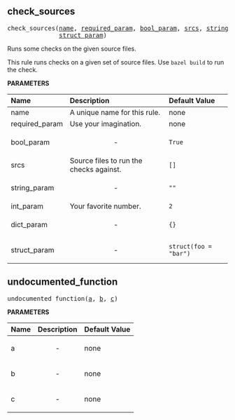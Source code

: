 <!-- Generated with Stardoc: http://skydoc.bazel.build -->

<a name="#check_sources"></a>

## check_sources

<pre>
check_sources(<a href="#check_sources-name">name</a>, <a href="#check_sources-required_param">required_param</a>, <a href="#check_sources-bool_param">bool_param</a>, <a href="#check_sources-srcs">srcs</a>, <a href="#check_sources-string_param">string_param</a>, <a href="#check_sources-int_param">int_param</a>, <a href="#check_sources-dict_param">dict_param</a>,
              <a href="#check_sources-struct_param">struct_param</a>)
</pre>

Runs some checks on the given source files.

This rule runs checks on a given set of source files.
Use `bazel build` to run the check.


**PARAMETERS**


| Name  | Description | Default Value |
| :------------- | :------------- | :------------- |
| <a id="check_sources-name"></a>name |  A unique name for this rule.   |  none |
| <a id="check_sources-required_param"></a>required_param |  Use your imagination.   |  none |
| <a id="check_sources-bool_param"></a>bool_param |  <p align="center"> - </p>   |  <code>True</code> |
| <a id="check_sources-srcs"></a>srcs |  Source files to run the checks against.   |  <code>[]</code> |
| <a id="check_sources-string_param"></a>string_param |  <p align="center"> - </p>   |  <code>""</code> |
| <a id="check_sources-int_param"></a>int_param |  Your favorite number.   |  <code>2</code> |
| <a id="check_sources-dict_param"></a>dict_param |  <p align="center"> - </p>   |  <code>{}</code> |
| <a id="check_sources-struct_param"></a>struct_param |  <p align="center"> - </p>   |  <code>struct(foo = "bar")</code> |


<a name="#undocumented_function"></a>

## undocumented_function

<pre>
undocumented_function(<a href="#undocumented_function-a">a</a>, <a href="#undocumented_function-b">b</a>, <a href="#undocumented_function-c">c</a>)
</pre>



**PARAMETERS**


| Name  | Description | Default Value |
| :------------- | :------------- | :------------- |
| <a id="undocumented_function-a"></a>a |  <p align="center"> - </p>   |  none |
| <a id="undocumented_function-b"></a>b |  <p align="center"> - </p>   |  none |
| <a id="undocumented_function-c"></a>c |  <p align="center"> - </p>   |  none |


